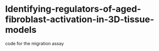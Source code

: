 # Identifying-regulators-of-aged-fibroblast-activation-in-3D-tissue-models
code for the migration assay
